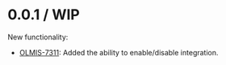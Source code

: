 0.0.1 / WIP
==================

New functionality:
* [OLMIS-7311](https://openlmis.atlassian.net/browse/OLMIS-7311): Added the ability to enable/disable integration.
